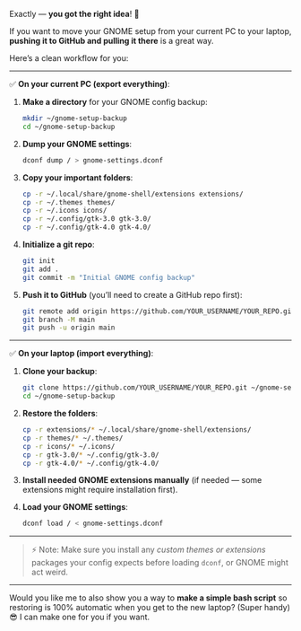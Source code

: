 Exactly — **you got the right idea**! 🚀

If you want to move your GNOME setup from your current PC to your laptop, **pushing it to GitHub and pulling it there** is a great way.

Here’s a clean workflow for you:

---

✅ **On your current PC (export everything)**:

1. **Make a directory** for your GNOME config backup:

   ```bash
   mkdir ~/gnome-setup-backup
   cd ~/gnome-setup-backup
   ```

2. **Dump your GNOME settings**:

   ```bash
   dconf dump / > gnome-settings.dconf
   ```

3. **Copy your important folders**:

   ```bash
   cp -r ~/.local/share/gnome-shell/extensions extensions/
   cp -r ~/.themes themes/
   cp -r ~/.icons icons/
   cp -r ~/.config/gtk-3.0 gtk-3.0/
   cp -r ~/.config/gtk-4.0 gtk-4.0/
   ```

4. **Initialize a git repo**:

   ```bash
   git init
   git add .
   git commit -m "Initial GNOME config backup"
   ```

5. **Push it to GitHub** (you’ll need to create a GitHub repo first):

   ```bash
   git remote add origin https://github.com/YOUR_USERNAME/YOUR_REPO.git
   git branch -M main
   git push -u origin main
   ```

---

✅ **On your laptop (import everything)**:

1. **Clone your backup**:

   ```bash
   git clone https://github.com/YOUR_USERNAME/YOUR_REPO.git ~/gnome-setup-backup
   cd ~/gnome-setup-backup
   ```

2. **Restore the folders**:

   ```bash
   cp -r extensions/* ~/.local/share/gnome-shell/extensions/
   cp -r themes/* ~/.themes/
   cp -r icons/* ~/.icons/
   cp -r gtk-3.0/* ~/.config/gtk-3.0/
   cp -r gtk-4.0/* ~/.config/gtk-4.0/
   ```

3. **Install needed GNOME extensions manually** (if needed — some extensions might require installation first).

4. **Load your GNOME settings**:

   ```bash
   dconf load / < gnome-settings.dconf
   ```

---

> ⚡ Note: Make sure you install any *custom themes or extensions* packages your config expects before loading `dconf`, or GNOME might act weird.

---

Would you like me to also show you a way to **make a simple bash script** so restoring is 100% automatic when you get to the new laptop? (Super handy) 😎
I can make one for you if you want.
